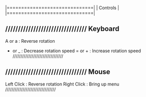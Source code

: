 |==============================|
|           Controls           |
|==============================|

////////////////////////////////
Keyboard
--------------------------------
A or a : Reverse rotation
- or _ : Decrease rotation speed
= or + : Increase rotation speed
////////////////////////////////

////////////////////////////////
Mouse
--------------------------------
Left Click  : Reverse rotation
Right Click : Bring up menu
////////////////////////////////
